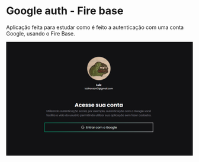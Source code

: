 # Google auth - Fire base

Aplicação feita para estudar como é feito a autenticação com uma conta Google, usando o Fire Base.

<p align="center"><img src="./assets/appScreen.png"></p>